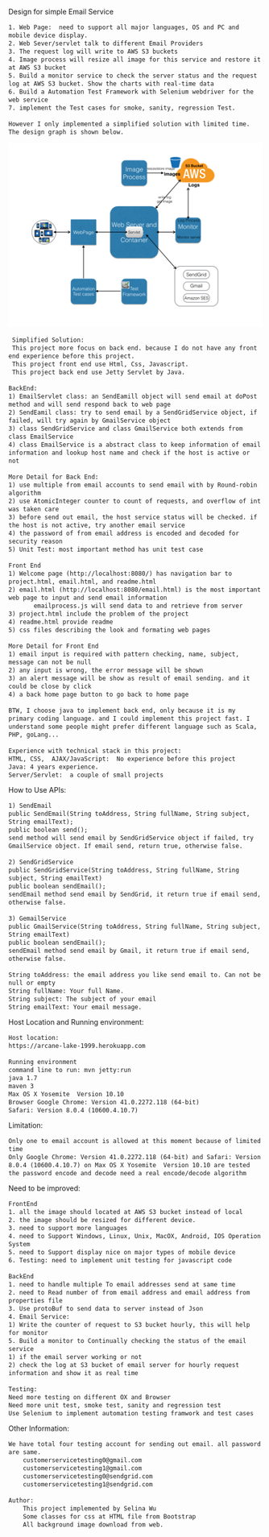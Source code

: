 
Design for simple Email Service
 
    1. Web Page:  need to support all major languages, OS and PC and mobile device display.
    2. Web Sever/servlet talk to different Email Providers
    3. The request log will write to AWS S3 buckets
    4. Image process will resize all image for this service and restore it at AWS S3 bucket
    5. Build a monitor service to check the server status and the request log at AWS S3 bucket. Show the charts with real-time data
    6. Build a Automation Test Framework with Selenium webdriver for the web service
    7. implement the Test cases for smoke, sanity, regression Test.
    
    However I only implemented a simplified solution with limited time.
    The design graph is shown below.
  ![alt tag](src/main/webapp/image/design-img.png)
     
     Simplified Solution:  
     This project more focus on back end. because I do not have any front end experience before this project.
     This project front end use Html, Css, Javascript.
     This project back end use Jetty Servlet by Java.	
    
    BackEnd:
    1) EmailServlet class: an SendEamill object will send email at doPost method and will send respond back to web page
    2) SendEamil class: try to send email by a SendGridService object, if failed, will try again by GmailService object
    3) class SendGridService and class GmailService both extends from class EmailService
    4) class EmailService is a abstract class to keep information of email information and lookup host name and check if the host is active or not
    
    More Detail for Back End:
    1) use multiple from email accounts to send email with by Round-robin algorithm
    2) use AtomicInteger counter to count of requests, and overflow of int was taken care
    3) before send out email, the host service status will be checked. if the host is not active, try another email service
    4) the password of from email address is encoded and decoded for security reason
    5) Unit Test: most important method has unit test case
    
    Front End
    1) Welcome page (http://localhost:8080/) has navigation bar to project.html, email.html, and readme.html
    2) email.html (http://localhost:8080/email.html) is the most important web page to input and send email information 
           emailprocess.js will send data to and retrieve from server
    3) project.html include the problem of the project
    4) readme.html provide readme 
    5) css files describing the look and formating web pages 
    
    More Detail for Front End
    1) email input is required with pattern checking, name, subject, message can not be null
    2) any input is wrong, the error message will be shown
    3) an alert message will be show as result of email sending. and it could be close by click
    4) a back home page button to go back to home page
    
    BTW, I choose java to implement back end, only because it is my primary coding language. and I could implement this project fast. I understand some people might prefer different language such as Scala, PHP, goLang...
    
    Experience with technical stack in this project:
	HTML, CSS,  AJAX/JavaScript:  No experience before this project
	Java: 4 years experience.
	Server/Servlet:  a couple of small projects

  How to Use APIs:

    1) SendEmail
    public SendEmail(String toAddress, String fullName, String subject, String emailText);
    public boolean send();
    send method will send email by SendGridService object if failed, try GmailService object. If email send, return true, otherwise false.
    
    2) SendGridService
    public SendGridService(String toAddress, String fullName, String subject, String emailText) 
    public boolean sendEmail();
    sendEmail method send email by SendGrid, it return true if email send, otherwise false.
    
    3) GemailService
    public GmailService(String toAddress, String fullName, String subject, String emailText)
    public boolean sendEmail();
    sendEmail method send email by Gmail, it return true if email send, otherwise false.
    
    String toAddress: the email address you like send email to. Can not be null or empty
    String fullName: Your full Name. 
    String subject: The subject of your email 
    String emailText: Your email message.
 			
 Host Location and Running environment:
 
    Host location:
    https://arcane-lake-1999.herokuapp.com
    
    Running environment 
	command line to run: mvn jetty:run
	java 1.7
	maven 3
	Max OS X Yosemite  Version 10.10
	Browser Google Chrome: Version 41.0.2272.118 (64-bit)
	Safari: Version 8.0.4 (10600.4.10.7)
	
  Limitation:
  
	Only one to email account is allowed at this moment because of limited time
	Only Google Chrome: Version 41.0.2272.118 (64-bit) and Safari: Version 8.0.4 (10600.4.10.7) on Max OS X Yosemite  Version 10.10 are tested 
	the password encode and decode need a real encode/decode algorithm
		
Need to be improved:

	FrontEnd
	1. all the image should located at AWS S3 bucket instead of local
	2. the image should be resized for different device.
	3. need to support more languages
	4. need to Support Windows, Linux, Unix, MacOX, Android, IOS Operation System
	5. need to Support display nice on major types of mobile device
	6. Testing: need to implement unit testing for javascript code

	BackEnd
	1. need to handle multiple To email addresses send at same time
	2. need to Read number of from email address and email address from properties file
	3. Use protoBuf to send data to server instead of Json
	4. Email Service:
	1) Write the counter of request to S3 bucket hourly, this will help for monitor
	5. Build a monitor to Continually checking the status of the email service
	1) if the email server working or not
	2) check the log at S3 bucket of email server for hourly request information and show it as real time

	Testing:
	Need more testing on different OX and Browser
	Need more unit test, smoke test, sanity and regression test
	Use Selenium to implement automation testing framwork and test cases
	
  Other Information:
	    
    We have total four testing account for sending out email. all password are same. 
		customerservicetesting0@gmail.com
		customerservicetesting1@gmail.com
		customerservicetesting0@sendgrid.com
		customerservicetesting1@sendgrid.com
		
	Author:
		This project implemented by Selina Wu
		Some classes for css at HTML file from Bootstrap 
		All background image download from web.	   